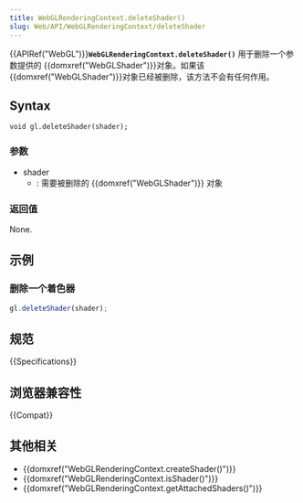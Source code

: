 ```yaml
---
title: WebGLRenderingContext.deleteShader()
slug: Web/API/WebGLRenderingContext/deleteShader
---
```


{{APIRef("WebGL")}}**`WebGLRenderingContext.deleteShader()`** 用于删除一个参数提供的 {{domxref("WebGLShader")}}对象。如果该{{domxref("WebGLShader")}}对象已经被删除，该方法不会有任何作用。

## Syntax

```plain
void gl.deleteShader(shader);
```

### 参数

- shader
  - : 需要被删除的 {{domxref("WebGLShader")}} 对象

### 返回值

None.

## 示例

### 删除一个着色器

```js
gl.deleteShader(shader);
```

## 规范

{{Specifications}}

## 浏览器兼容性

{{Compat}}

## 其他相关

- {{domxref("WebGLRenderingContext.createShader()")}}
- {{domxref("WebGLRenderingContext.isShader()")}}
- {{domxref("WebGLRenderingContext.getAttachedShaders()")}}
